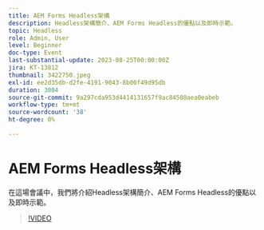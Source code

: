 ```yaml
---
title: AEM Forms Headless架構
description: Headless架構簡介、AEM Forms Headless的優點以及即時示範。
topic: Headless
role: Admin, User
level: Beginner
doc-type: Event
last-substantial-update: 2023-08-25T00:00:00Z
jira: KT-13812
thumbnail: 3422750.jpeg
exl-id: ee2d35db-d2fe-4191-9043-8b00f49d95db
duration: 3004
source-git-commit: 9a297cda953d4414131657f9ac84580aea0eabeb
workflow-type: tm+mt
source-wordcount: '38'
ht-degree: 0%

---
```


# AEM Forms Headless架構

在這場會議中，我們將介紹Headless架構簡介、AEM Forms Headless的優點以及即時示範。

>[!VIDEO](https://video.tv.adobe.com/v/3422750/?learn=on)
